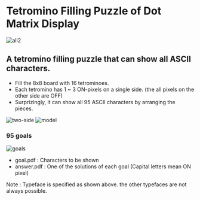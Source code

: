 # Tetromino Filling Puzzle of Dot Matrix Display

![all2](https://user-images.githubusercontent.com/86639425/161104665-0f299de1-0299-4688-a625-436b0c2a9141.jpg)

## A tetromino filling puzzle that can show all ASCII characters.

* Fill the 8x8 board with 16 tetrominoes.
* Each tetromino has 1 ~ 3 ON-pixels on a single side. (the all pixels on the other side are OFF)
* Surprizingly, it can show all 95 ASCII characters by arranging the pieces.

![two-side](https://user-images.githubusercontent.com/86639425/161107901-e1b6abd6-57a9-4212-8f2f-584154ed212c.jpg)
![model](https://user-images.githubusercontent.com/86639425/161287986-05a1d272-8d4b-4f14-841b-a07c1eebe9c3.jpg)


### 95 goals
![goals](https://user-images.githubusercontent.com/86639425/161105181-675c7d95-4f84-4b02-be95-7cca24d1436a.jpg)

* goal.pdf : Characters to be shown
* answer.pdf : One of the solutions of each goal (Capital letters mean ON pixel)

Note : Typeface is specified as shown above. the other typefaces are not always possible.
